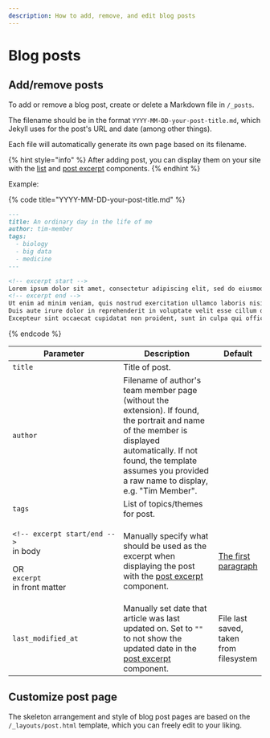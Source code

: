 ```yaml
---
description: How to add, remove, and edit blog posts
---
```


# Blog posts

## Add/remove posts

To add or remove a blog post, create or delete a Markdown file in `/_posts`.&#x20;

The filename should be in the format `YYYY-MM-DD-your-post-title.md`, which Jekyll uses for the post's URL and date (among other things).

Each file will automatically generate its own page based on its filename.

{% hint style="info" %}
After adding post, you can display them on your site with the [list](components/list.md) and [post excerpt](components/post-excerpt.md) components.
{% endhint %}

Example:

{% code title="YYYY-MM-DD-your-post-title.md" %}
```markdown
---
title: An ordinary day in the life of me
author: tim-member
tags:
  - biology
  - big data
  - medicine
---

<!-- excerpt start -->
Lorem ipsum dolor sit amet, consectetur adipiscing elit, sed do eiusmod tempor incididunt ut labore et dolore magna aliqua.
<!-- excerpt end -->
Ut enim ad minim veniam, quis nostrud exercitation ullamco laboris nisi ut aliquip ex ea commodo consequat.
Duis aute irure dolor in reprehenderit in voluptate velit esse cillum dolore eu fugiat nulla pariatur.
Excepteur sint occaecat cupidatat non proident, sunt in culpa qui officia deserunt mollit anim id est laborum.
```
{% endcode %}

<table><thead><tr><th width="315">Parameter</th><th width="271">Description</th><th>Default</th></tr></thead><tbody><tr><td><code>title</code></td><td>Title of post.</td><td></td></tr><tr><td><code>author</code></td><td>Filename of author's team member page (without the extension). If found, the portrait and name of the member is displayed automatically. If not found, the template assumes you provided a raw name to display, e.g. "Tim Member".</td><td></td></tr><tr><td><code>tags</code></td><td>List of topics/themes for post.</td><td></td></tr><tr><td><p><code>&#x3C;!-- excerpt start/end --></code><br>in body</p><p>OR<br><code>excerpt</code><br>in front matter</p></td><td>Manually specify what should be used as the excerpt when displaying the post with the <a href="components/post-excerpt.md">post excerpt</a> component.</td><td><a href="https://jekyllrb.com/docs/posts/#post-excerpts">The first paragraph</a></td></tr><tr><td><code>last_modified_at</code></td><td>Manually set date that article was last updated on. Set to <code>""</code> to not show the updated date in the <a href="components/post-excerpt.md">post excerpt</a> component.</td><td>File last saved, taken from filesystem</td></tr></tbody></table>

## Customize post page

The skeleton arrangement and style of blog post pages are based on the `/_layouts/post.html` template, which you can freely edit to your liking.
